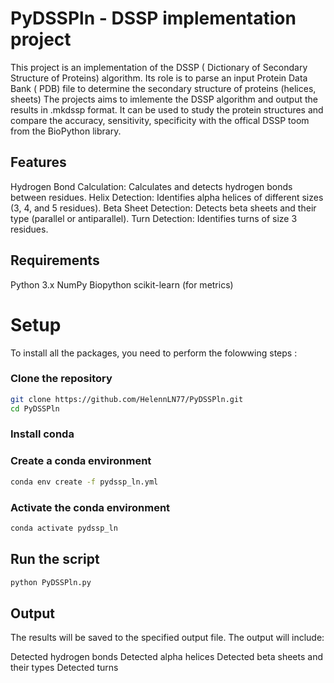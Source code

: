 # PyDSSPln - DSSP implementation project
This project is an implementation of the DSSP ( Dictionary of Secondary Structure of Proteins) algorithm. Its role is to parse an input Protein Data Bank ( PDB) file to determine the secondary structure of proteins (helices, sheets) The projects aims to imlemente the DSSP algorithm and output the results in .mkdssp format. It can be used to study the protein structures and compare the accuracy, sensitivity, specificity with the offical DSSP toom from the BioPython library.

## Features
Hydrogen Bond Calculation: Calculates and detects hydrogen bonds between residues.
Helix Detection: Identifies alpha helices of different sizes (3, 4, and 5 residues).
Beta Sheet Detection: Detects beta sheets and their type (parallel or antiparallel).
Turn Detection: Identifies turns of size 3 residues.

## Requirements
Python 3.x
NumPy
Biopython
scikit-learn (for metrics)

# Setup
To install all the packages, you need to perform the folowwing steps :

### Clone the repository 
```bash
git clone https://github.com/HelennLN77/PyDSSPln.git
cd PyDSSPln
```
### Install conda 
### Create a conda environment 
```bash
conda env create -f pydssp_ln.yml
```
### Activate  the conda environment 
```bash
conda activate pydssp_ln
```
## Run the script 
```bash
python PyDSSPln.py
```
## Output 
The results will be saved to the specified output file. The output will include:

Detected hydrogen bonds
Detected alpha helices
Detected beta sheets and their types
Detected turns
